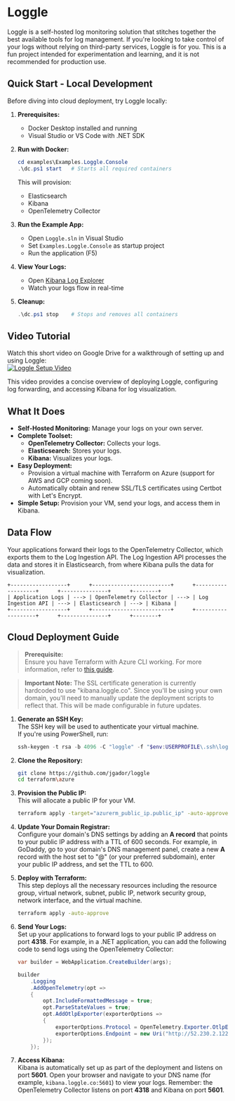 # Loggle

Loggle is a self-hosted log monitoring solution that stitches together the best available tools for log management. If you're looking to take control of your logs without relying on third-party services, Loggle is for you. This is a fun project intended for experimentation and learning, and it is not recommended for production use.

## Quick Start - Local Development

Before diving into cloud deployment, try Loggle locally:

1. **Prerequisites:**
   - Docker Desktop installed and running
   - Visual Studio or VS Code with .NET SDK

2. **Run with Docker:**
   ```powershell
   cd examples\Examples.Loggle.Console
   .\dc.ps1 start   # Starts all required containers
   ```
   This will provision:
   - Elasticsearch
   - Kibana
   - OpenTelemetry Collector

3. **Run the Example App:**
   - Open `Loggle.sln` in Visual Studio
   - Set `Examples.Loggle.Console` as startup project
   - Run the application (F5)

4. **View Your Logs:**
   - Open [Kibana Log Explorer](http://localhost:5601/app/observability-logs-explorer/)
   - Watch your logs flow in real-time

5. **Cleanup:**
   ```powershell
   .\dc.ps1 stop    # Stops and removes all containers
   ```

## Video Tutorial

Watch this short video on Google Drive for a walkthrough of setting up and using Loggle:  
[![Loggle Setup Video](https://drive.google.com/thumbnail?sz=w720&id=1uOmeeH3Hq63jPdic1IZwZl8jC4rPobLj)](https://drive.google.com/file/d/1uOmeeH3Hq63jPdic1IZwZl8jC4rPobLj/view?usp=drive_link)

This video provides a concise overview of deploying Loggle, configuring log forwarding, and accessing Kibana for log visualization.

## What It Does

- **Self-Hosted Monitoring:** Manage your logs on your own server.
- **Complete Toolset:**  
  - **OpenTelemetry Collector:** Collects your logs.  
  - **Elasticsearch:** Stores your logs.  
  - **Kibana:** Visualizes your logs.
- **Easy Deployment:**  
  - Provision a virtual machine with Terraform on Azure (support for AWS and GCP coming soon).  
  - Automatically obtain and renew SSL/TLS certificates using Certbot with Let's Encrypt.
- **Simple Setup:** Provision your VM, send your logs, and access them in Kibana.

## Data Flow

Your applications forward their logs to the OpenTelemetry Collector, which exports them to the Log Ingestion API. The Log Ingestion API processes the data and stores it in Elasticsearch, from where Kibana pulls the data for visualization.

```plaintext
+------------------+      +-------------------------+      +-------------------+      +---------------+      +--------+
| Application Logs | ---> | OpenTelemetry Collector | ---> | Log Ingestion API | ---> | Elasticsearch | ---> | Kibana |
+------------------+      +-------------------------+      +-------------------+      +---------------+      +--------+
```

## Cloud Deployment Guide
> **Prerequisite:**  
> Ensure you have Terraform with Azure CLI working. For more information, refer to [this guide](https://learn.microsoft.com/en-us/azure/developer/terraform/get-started-windows-bash).

> **Important Note:** The SSL certificate generation is currently hardcoded to use "kibana.loggle.co". Since you'll be using your own domain, you'll need to manually update the deployment scripts to reflect that. This will be made configurable in future updates.

1. **Generate an SSH Key:**  
   The SSH key will be used to authenticate your virtual machine.  
   If you're using PowerShell, run:
    ```powershell
    ssh-keygen -t rsa -b 4096 -C "loggle" -f "$env:USERPROFILE\.ssh\loggle" -N ""
    ```

2. **Clone the Repository:**  
    ```bash
    git clone https://github.com/jgador/loggle
    cd terraform\azure
    ```

3. **Provision the Public IP:**  
    This will allocate a public IP for your VM.
    ```bash
    terraform apply -target="azurerm_public_ip.public_ip" -auto-approve
    ```

4. **Update Your Domain Registrar:**  
    Configure your domain's DNS settings by adding an **A record** that points to your public IP address with a TTL of 600 seconds. For example, in GoDaddy, go to your domain's DNS management panel, create a new **A** record with the host set to "@" (or your preferred subdomain), enter your public IP address, and set the TTL to 600.

5. **Deploy with Terraform:**  
    This step deploys all the necessary resources including the resource group, virtual network, subnet, public IP, network security group, network interface, and the virtual machine.
    ```bash
    terraform apply -auto-approve
    ```

6. **Send Your Logs:**  
    Set up your applications to forward logs to your public IP address on port **4318**. For example, in a .NET application, you can add the following code to send logs using the OpenTelemetry Collector:  
    ```csharp
    var builder = WebApplication.CreateBuilder(args);

    builder
        .Logging
        .AddOpenTelemetry(opt =>
        {
            opt.IncludeFormattedMessage = true;
            opt.ParseStateValues = true;
            opt.AddOtlpExporter(exporterOptions =>
            {
                exporterOptions.Protocol = OpenTelemetry.Exporter.OtlpExportProtocol.HttpProtobuf;
                exporterOptions.Endpoint = new Uri("http://52.230.2.122:4318/v1/logs");
            });
        });
    ```

7. **Access Kibana:**  
    Kibana is automatically set up as part of the deployment and listens on port **5601**. Open your browser and navigate to your DNS name (for example, `kibana.loggle.co:5601`) to view your logs. Remember: the OpenTelemetry Collector listens on port **4318** and Kibana on port **5601**.